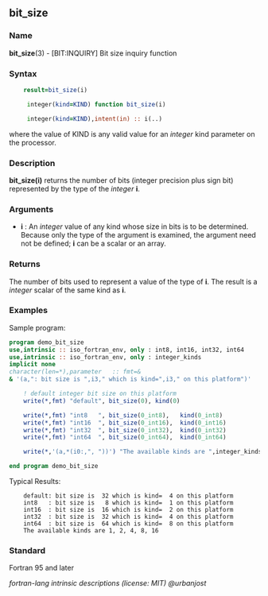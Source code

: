 ## bit_size

### **Name**

**bit_size**(3) - \[BIT:INQUIRY\] Bit size inquiry function

### **Syntax**
```fortran
    result=bit_size(i)
```
```fortran
     integer(kind=KIND) function bit_size(i)

     integer(kind=KIND),intent(in) :: i(..)
```
where the value of KIND is any valid value for an _integer_ kind
parameter on the processor.

### **Description**

**bit_size(i)** returns the number of bits (integer precision plus sign
bit) represented by the type of the _integer_ **i**.

### **Arguments**

- **i**
  : An _integer_ value of any kind whose size in bits is to be determined.
  Because only the type of the argument is examined, the argument need
  not be defined; **i** can be a scalar or an array.

### **Returns**

The number of bits used to represent a value of the type 
of __i__.  The result is a _integer_ scalar of the same kind as __i__.

### **Examples**

Sample program:

```fortran
program demo_bit_size
use,intrinsic :: iso_fortran_env, only : int8, int16, int32, int64
use,intrinsic :: iso_fortran_env, only : integer_kinds
implicit none
character(len=*),parameter   :: fmt=&
& '(a,": bit size is ",i3," which is kind=",i3," on this platform")'

    ! default integer bit size on this platform
    write(*,fmt) "default", bit_size(0), kind(0)

    write(*,fmt) "int8   ", bit_size(0_int8),   kind(0_int8)
    write(*,fmt) "int16  ", bit_size(0_int16),  kind(0_int16)
    write(*,fmt) "int32  ", bit_size(0_int32),  kind(0_int32)
    write(*,fmt) "int64  ", bit_size(0_int64),  kind(0_int64)

    write(*,'(a,*(i0:,", "))') "The available kinds are ",integer_kinds

end program demo_bit_size
```
Typical Results:
```text
    default: bit size is  32 which is kind=  4 on this platform
    int8   : bit size is   8 which is kind=  1 on this platform
    int16  : bit size is  16 which is kind=  2 on this platform
    int32  : bit size is  32 which is kind=  4 on this platform
    int64  : bit size is  64 which is kind=  8 on this platform
    The available kinds are 1, 2, 4, 8, 16
```
### **Standard**

Fortran 95 and later

 _fortran-lang intrinsic descriptions (license: MIT) \@urbanjost_
